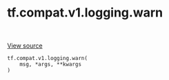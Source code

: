 <div itemscope itemtype="http://developers.google.com/ReferenceObject">
<meta itemprop="name" content="tf.compat.v1.logging.warn" />
<meta itemprop="path" content="Stable" />
</div>

# tf.compat.v1.logging.warn

<!-- Insert buttons and diff -->

<table class="tfo-notebook-buttons tfo-api nocontent" align="left">

</table>

<a target="_blank" class="external" href="/code/stable/tensorflow/python/platform/tf_logging.py">View source</a>






<pre class="devsite-click-to-copy prettyprint lang-py tfo-signature-link">
<code>tf.compat.v1.logging.warn(
    msg, *args, **kwargs
)
</code></pre>



<!-- Placeholder for "Used in" -->

